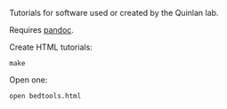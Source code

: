 Tutorials for software used or created by the Quinlan lab.

Requires [pandoc](http://johnmacfarlane.net/pandoc/installing.html).

Create HTML tutorials:

	make

Open one:

	open bedtools.html